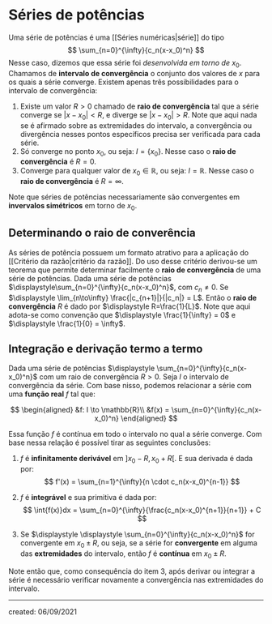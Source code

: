 # Séries de potências
Uma série de potências é uma [[Séries numéricas|série]] do tipo
$$
 \sum_{n=0}^{\infty}{c_n(x-x_0)^n}
$$
Nesse caso, dizemos que essa série foi *desenvolvida em torno de* $x_0$. Chamamos de **intervalo de convergência** o conjunto dos valores de $x$ para os quais a série converge. Existem apenas três possibilidades para o intervalo de convergência:

1. Existe um valor $R > 0$ chamado de **raio de convergência** tal que a série converge se $|x-x_0|<R$, e diverge se $|x-x_0|>R$. Note que aqui nada se é afirmado sobre as extremidades do intervalo, a convergência ou divergência nesses pontos específicos precisa ser verificada para cada série.
2. Só converge no ponto $x_0$, ou seja: $I = \{x_0\}$. Nesse caso o **raio de convergência** é $R=0$.
3. Converge para qualquer valor de $x_0 \in \mathbb{R}$, ou seja: $I = \mathbb{R}$. Nesse caso o **raio de convergência** é $R=\infty$.

Note que séries de potências necessariamente são convergentes em **invervalos simétricos** em torno de $x_0$.

## Determinando o raio de converência
As séries de potência possuem um formato atrativo para a aplicação do [[Critério da razão|critério da razão]]. Do uso desse critério derivou-se um teorema que permite determinar facilmente o **raio de convergência** de uma série de potências.
Dada uma série de potências $\displaystyle\sum_{n=0}^{\infty}{c_n(x-x_0)^n}$, com $\displaystyle c_n \neq 0$. Se $\displaystyle \lim_{n\to\infty} \frac{|c_{n+1}|}{|c_n|} = L$. Então o **raio de convergência** $R$ é dado por $\displaystyle R=\frac{1}{L}$. Note que aqui adota-se como convenção que $\displaystyle \frac{1}{\infty} = 0$ e $\displaystyle \frac{1}{0} = \infty$.

## Integração e derivação termo a termo
Dada uma série de potências $\displaystyle \sum_{n=0}^{\infty}{c_n(x-x_0)^n}$ com um raio de convergência $R > 0$. Seja $I$ o intervalo de convergência da série. Com base nisso, podemos relacionar a série com uma **função real** $f$ tal que:

$$
\begin{aligned}
    &f: I \to \mathbb{R}\\
    &f(x) = \sum_{n=0}^{\infty}{c_n(x-x_0)^n}
\end{aligned}
$$

Essa função $f$ é contínua em todo o intervalo no qual a série converge. Com base nessa relação é possível tirar as seguintes conclusões:

1. $f$ é **infinitamente derivável** em $]x_0 - R, x_0 + R[$. E sua derivada é dada por:
$$
f'(x) = \sum_{n=1}^{\infty}{n \cdot c_n(x-x_0)^{n-1}}
$$

2. $f$ é **integrável** e sua primitiva é dada por:
$$
\int{f(x)}dx = \sum_{n=0}^{\infty}{\frac{c_n(x-x_0)^{n+1}}{n+1}} + C
$$

3. Se $\displaystyle \displaystyle \sum_{n=0}^{\infty}{c_n(x-x_0)^n}$ for convergente em $x_0 \pm R$, ou seja, se a série for **convergente** em alguma das **extremidades** do intervalo, então $f$ é **contínua** em $x_0 \pm R$.

Note então que, como consequência do item 3, após derivar ou integrar a série é necessário verificar novamente a convergência nas extremidades do intervalo.

---

created: 06/09/2021
